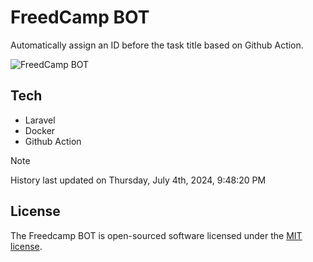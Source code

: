 # FreedCamp BOT

Automatically assign an ID before the task title based on Github Action.

![FreedCamp BOT](https://repository-images.githubusercontent.com/737932867/7d34798b-2680-471c-b089-a78a718d3d6a)

## Tech

- Laravel
- Docker
- Github Action

> [!NOTE]  
> History last updated on Thursday, July 4th, 2024, 9:48:20 PM

## License

The Freedcamp BOT is open-sourced software licensed under the [MIT license](https://opensource.org/licenses/MIT).
